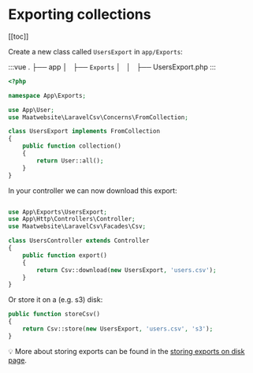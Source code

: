 # Exporting collections

[[toc]]

Create a new class called `UsersExport` in `app/Exports`:

:::vue
.
├── app
│   ├── `Exports` 
│   │   ├── UsersExport.php
:::

```php
<?php

namespace App\Exports;

use App\User;
use Maatwebsite\LaravelCsv\Concerns\FromCollection;

class UsersExport implements FromCollection
{
    public function collection()
    {
        return User::all();
    }
}
```

In your controller we can now download this export:

```php

use App\Exports\UsersExport;
use App\Http\Controllers\Controller;
use Maatwebsite\LaravelCsv\Facades\Csv;

class UsersController extends Controller 
{
    public function export() 
    {
        return Csv::download(new UsersExport, 'users.csv');
    }
}
```

Or store it on a (e.g. s3) disk:

```php
public function storeCsv() 
{
    return Csv::store(new UsersExport, 'users.csv', 's3');
}
```

:bulb: More about storing exports can be found in the [storing exports on disk page](/csv/1.0/exports/store.html).
